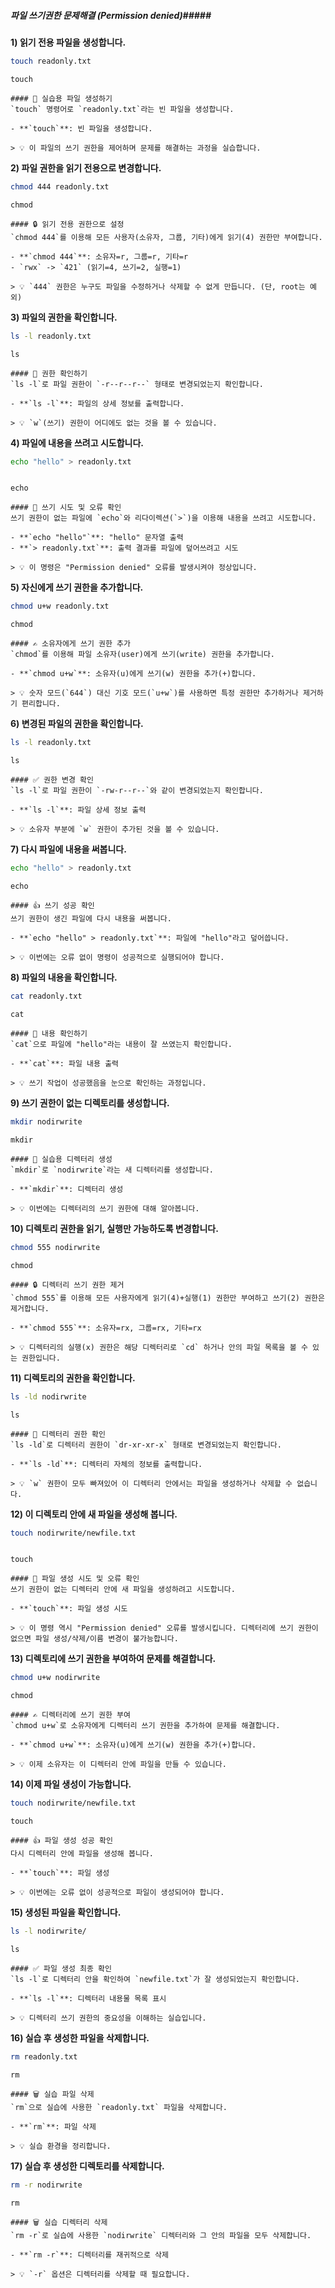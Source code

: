 ##### 파일 쓰기권한 문제해결 (Permission denied)#####

**1) 읽기 전용 파일을 생성합니다.**
```bash
touch readonly.txt
```
```tech
touch
```

```desc
#### 📄 실습용 파일 생성하기
`touch` 명령어로 `readonly.txt`라는 빈 파일을 생성합니다.

- **`touch`**: 빈 파일을 생성합니다.

> 💡 이 파일의 쓰기 권한을 제어하며 문제를 해결하는 과정을 실습합니다.
```

**2) 파일 권한을 읽기 전용으로 변경합니다.**
```bash
chmod 444 readonly.txt
```
```tech
chmod
```

```desc
#### 🔒 읽기 전용 권한으로 설정
`chmod 444`를 이용해 모든 사용자(소유자, 그룹, 기타)에게 읽기(4) 권한만 부여합니다.

- **`chmod 444`**: 소유자=r, 그룹=r, 기타=r
- `rwx` -> `421` (읽기=4, 쓰기=2, 실행=1)

> 💡 `444` 권한은 누구도 파일을 수정하거나 삭제할 수 없게 만듭니다. (단, root는 예외)
```

**3) 파일의 권한을 확인합니다.**
```bash
ls -l readonly.txt
```
```tech
ls
```

```desc
#### 👀 권한 확인하기
`ls -l`로 파일 권한이 `-r--r--r--` 형태로 변경되었는지 확인합니다.

- **`ls -l`**: 파일의 상세 정보를 출력합니다.

> 💡 `w`(쓰기) 권한이 어디에도 없는 것을 볼 수 있습니다.
```

**4) 파일에 내용을 쓰려고 시도합니다.**
```bash
echo "hello" > readonly.txt
```
```no-err-check
```
```tech
echo
```

```desc
#### 🚫 쓰기 시도 및 오류 확인
쓰기 권한이 없는 파일에 `echo`와 리다이렉션(`>`)을 이용해 내용을 쓰려고 시도합니다.

- **`echo "hello"`**: "hello" 문자열 출력
- **`> readonly.txt`**: 출력 결과를 파일에 덮어쓰려고 시도

> 💡 이 명령은 "Permission denied" 오류를 발생시켜야 정상입니다.
```

**5) 자신에게 쓰기 권한을 추가합니다.**
```bash
chmod u+w readonly.txt
```
```tech
chmod
```

```desc
#### ✍️ 소유자에게 쓰기 권한 추가
`chmod`를 이용해 파일 소유자(user)에게 쓰기(write) 권한을 추가합니다.

- **`chmod u+w`**: 소유자(u)에게 쓰기(w) 권한을 추가(+)합니다.

> 💡 숫자 모드(`644`) 대신 기호 모드(`u+w`)를 사용하면 특정 권한만 추가하거나 제거하기 편리합니다.
```

**6) 변경된 파일의 권한을 확인합니다.**
```bash
ls -l readonly.txt
```
```tech
ls
```

```desc
#### ✅ 권한 변경 확인
`ls -l`로 파일 권한이 `-rw-r--r--`와 같이 변경되었는지 확인합니다.

- **`ls -l`**: 파일 상세 정보 출력

> 💡 소유자 부분에 `w` 권한이 추가된 것을 볼 수 있습니다.
```

**7) 다시 파일에 내용을 써봅니다.**
```bash
echo "hello" > readonly.txt
```
```tech
echo
```

```desc
#### 👍 쓰기 성공 확인
쓰기 권한이 생긴 파일에 다시 내용을 써봅니다.

- **`echo "hello" > readonly.txt`**: 파일에 "hello"라고 덮어씁니다.

> 💡 이번에는 오류 없이 명령이 성공적으로 실행되어야 합니다.
```

**8) 파일의 내용을 확인합니다.**
```bash
cat readonly.txt
```
```tech
cat
```

```desc
#### 📖 내용 확인하기
`cat`으로 파일에 "hello"라는 내용이 잘 쓰였는지 확인합니다.

- **`cat`**: 파일 내용 출력

> 💡 쓰기 작업이 성공했음을 눈으로 확인하는 과정입니다.
```

**9) 쓰기 권한이 없는 디렉토리를 생성합니다.**
```bash
mkdir nodirwrite
```
```tech
mkdir
```

```desc
#### 📁 실습용 디렉터리 생성
`mkdir`로 `nodirwrite`라는 새 디렉터리를 생성합니다.

- **`mkdir`**: 디렉터리 생성

> 💡 이번에는 디렉터리의 쓰기 권한에 대해 알아봅니다.
```

**10) 디렉토리 권한을 읽기, 실행만 가능하도록 변경합니다.**
```bash
chmod 555 nodirwrite
```
```tech
chmod
```

```desc
#### 🔒 디렉터리 쓰기 권한 제거
`chmod 555`를 이용해 모든 사용자에게 읽기(4)+실행(1) 권한만 부여하고 쓰기(2) 권한은 제거합니다.

- **`chmod 555`**: 소유자=rx, 그룹=rx, 기타=rx

> 💡 디렉터리의 실행(x) 권한은 해당 디렉터리로 `cd` 하거나 안의 파일 목록을 볼 수 있는 권한입니다.
```

**11) 디렉토리의 권한을 확인합니다.**
```bash
ls -ld nodirwrite
```
```tech
ls
```

```desc
#### 👀 디렉터리 권한 확인
`ls -ld`로 디렉터리 권한이 `dr-xr-xr-x` 형태로 변경되었는지 확인합니다.

- **`ls -ld`**: 디렉터리 자체의 정보를 출력합니다.

> 💡 `w` 권한이 모두 빠져있어 이 디렉터리 안에서는 파일을 생성하거나 삭제할 수 없습니다.
```

**12) 이 디렉토리 안에 새 파일을 생성해 봅니다.**
```bash
touch nodirwrite/newfile.txt
```
```no-err-check
```
```tech
touch
```

```desc
#### 🚫 파일 생성 시도 및 오류 확인
쓰기 권한이 없는 디렉터리 안에 새 파일을 생성하려고 시도합니다.

- **`touch`**: 파일 생성 시도

> 💡 이 명령 역시 "Permission denied" 오류를 발생시킵니다. 디렉터리에 쓰기 권한이 없으면 파일 생성/삭제/이름 변경이 불가능합니다.
```

**13) 디렉토리에 쓰기 권한을 부여하여 문제를 해결합니다.**
```bash
chmod u+w nodirwrite
```
```tech
chmod
```

```desc
#### ✍️ 디렉터리에 쓰기 권한 부여
`chmod u+w`로 소유자에게 디렉터리 쓰기 권한을 추가하여 문제를 해결합니다.

- **`chmod u+w`**: 소유자(u)에게 쓰기(w) 권한을 추가(+)합니다.

> 💡 이제 소유자는 이 디렉터리 안에 파일을 만들 수 있습니다.
```

**14) 이제 파일 생성이 가능합니다.**
```bash
touch nodirwrite/newfile.txt
```
```tech
touch
```

```desc
#### 👍 파일 생성 성공 확인
다시 디렉터리 안에 파일을 생성해 봅니다.

- **`touch`**: 파일 생성

> 💡 이번에는 오류 없이 성공적으로 파일이 생성되어야 합니다.
```

**15) 생성된 파일을 확인합니다.**
```bash
ls -l nodirwrite/
```
```tech
ls
```

```desc
#### ✅ 파일 생성 최종 확인
`ls -l`로 디렉터리 안을 확인하여 `newfile.txt`가 잘 생성되었는지 확인합니다.

- **`ls -l`**: 디렉터리 내용물 목록 표시

> 💡 디렉터리 쓰기 권한의 중요성을 이해하는 실습입니다.
```

**16) 실습 후 생성한 파일을 삭제합니다.**
```bash
rm readonly.txt
```
```tech
rm
```

```desc
#### 🗑️ 실습 파일 삭제
`rm`으로 실습에 사용한 `readonly.txt` 파일을 삭제합니다.

- **`rm`**: 파일 삭제

> 💡 실습 환경을 정리합니다.
```

**17) 실습 후 생성한 디렉토리를 삭제합니다.**
```bash
rm -r nodirwrite
```
```tech
rm
```

```desc
#### 🗑️ 실습 디렉터리 삭제
`rm -r`로 실습에 사용한 `nodirwrite` 디렉터리와 그 안의 파일을 모두 삭제합니다.

- **`rm -r`**: 디렉터리를 재귀적으로 삭제

> 💡 `-r` 옵션은 디렉터리를 삭제할 때 필요합니다.
```
